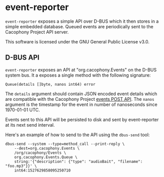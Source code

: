 # event-reporter

`event-reporter` exposes a simple API over D-BUS which it then stores
in a simple embedded database. Queued events are periodically sent to
the Cacophony Project API server.

This software is licensed under the GNU General Public License v3.0.

## D-BUS API

`event-reporter` exposes an API at "org.cacophony.Events" on the D-BUS
system bus. It a exposes a single method with the following signature:

```
Queue(details []byte, nanos int64) error
```

The `details` argument should contain JSON encoded event details which
are compatible with the Cacophony Project [events POST
API](https://api.cacophony.org.nz/#api-Events-Add_Event). The `nanos`
argument is the timestamp for the event in number of nanoseconds since
1970-01-01 UTC.

Events sent to this API will be persisted to disk and sent by
event-reporter at its next send interval.

Here's an example of how to send to the API using the `dbus-send` tool:

```
dbus-send --system --type=method_call --print-reply \
    --dest=org.cacophony.Events \
    /org/cacophony/Events \
    org.cacophony.Events.Queue \
    string:'{"description": {"type": "audioBait", "filename": "foo.mp3"}}' \
    int64:1527629858095250710
```
